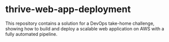 # thrive-web-app-deployment
This repository contains a solution for a DevOps take-home challenge, showing how to build and deploy a scalable web application on AWS with a fully automated pipeline.
